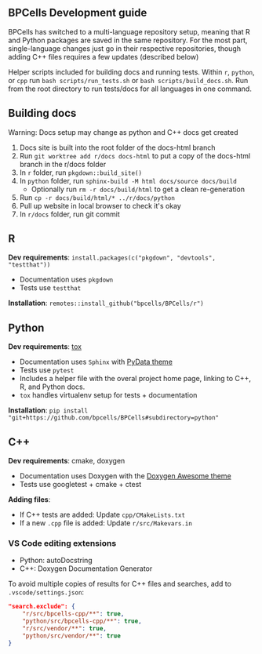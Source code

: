 ## BPCells Development guide

BPCells has switched to a multi-language repository setup, meaning that R and Python packages
are saved in the same repository. For the most part, single-language changes just go in their
respective repositories, though adding C++ files requires a few updates (described below)

Helper scripts included for building docs and running tests. Within `r`, `python`, or `cpp`
run `bash scripts/run_tests.sh` or `bash scripts/build_docs.sh`. Run from the root directory
to run tests/docs for all languages in one command.

## Building docs
Warning: Docs setup may change as python and C++ docs get created

1. Docs site is built into the root folder of the docs-html branch
2. Run `git worktree add r/docs docs-html` to put a copy of the docs-html branch in the r/docs folder
3. In `r` folder, run `pkgdown::build_site()`
4. In `python` folder, run `sphinx-build -M html docs/source docs/build`
    - Optionally run `rm -r docs/build/html` to get a clean re-generation
5. Run `cp -r docs/build/html/* ../r/docs/python`
6. Pull up website in local browser to check it's okay
7. In `r/docs` folder, run git commit

## R


**Dev requirements**: `install.packages(c("pkgdown", "devtools", "testthat"))`
 - Documentation uses `pkgdown`
 - Tests use `testthat`

**Installation**: `remotes::install_github("bpcells/BPCells/r")`

## Python

**Dev requirements**: [tox](https://tox.wiki/en/stable/installation.html)
 - Documentation uses `Sphinx` with [PyData theme](https://pydata-sphinx-theme.readthedocs.io/en/latest/)
 - Tests use `pytest`
 - Includes a helper file with the overal project home page, linking to C++, R, and Python docs.
 - `tox` handles virtualenv setup for tests + documentation

**Installation**: `pip install "git+https://github.com/bpcells/BPCells#subdirectory=python"`

## C++

**Dev requirements**: cmake, doxygen
 - Documentation uses Doxygen with the [Doxygen Awesome theme](https://jothepro.github.io/doxygen-awesome-css/index.html)
 - Tests use googletest + cmake + ctest

**Adding files**:
 - If C++ tests are added: Update `cpp/CMakeLists.txt`
 - If a new `.cpp` file is added: Update `r/src/Makevars.in`

### VS Code editing extensions

- Python: autoDocstring
- C++: Doxygen Documentation Generator

To avoid multiple copies of results for C++ files and searches, add to `.vscode/settings.json`:
```json
"search.exclude": {
    "r/src/bpcells-cpp/**": true,
    "python/src/bpcells-cpp/**": true,
    "r/src/vendor/**": true,
    "python/src/vendor/**": true
}
```
